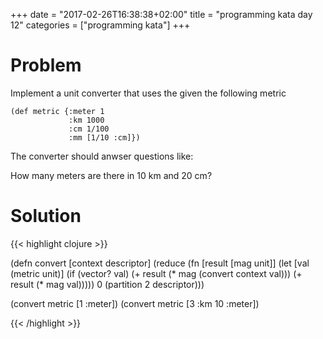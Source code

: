 +++
date = "2017-02-26T16:38:38+02:00"
title = "programming kata day 12"
categories = ["programming kata"]
+++

# Problem

Implement a unit converter that uses the given the following metric

```
(def metric {:meter 1
             :km 1000
             :cm 1/100
             :mm [1/10 :cm]})
```
The converter should anwser questions like:

How many meters are there in 10 km and 20 cm?

# Solution

{{< highlight clojure >}}

(defn convert [context descriptor]
  (reduce (fn [result [mag unit]]
            (let [val (metric unit)]
              (if (vector? val)
                (+ result (* mag (convert context val)))
                (+ result (* mag val)))))
          0
          (partition 2 descriptor)))
          
(convert metric [1 :meter])
(convert metric [3 :km 10 :meter])

{{< /highlight >}}
